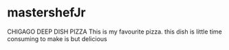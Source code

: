 # mastershefJr
CHIGAGO DEEP DISH PIZZA 
This is my favourite pizza. this dish is little time consuming to make is but delicious